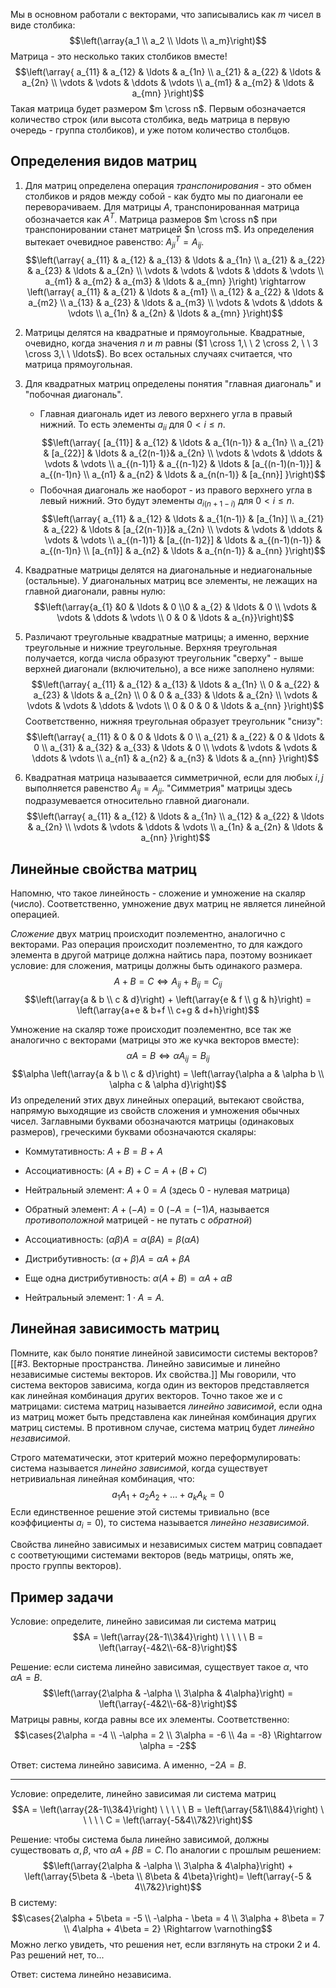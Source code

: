 Мы в основном работали с векторами, что записывались как $m$ чисел в виде столбика:
$$\left(\array{a_1 \\ a_2 \\ \ldots \\ a_m}\right)$$
Матрица - это несколько таких столбиков вместе!
$$\left(\array{
a_{11} & a_{12} & \ldots & a_{1n} \\ 
a_{21} & a_{22} & \ldots & a_{2n} \\ 
\vdots & \vdots & \ddots & \vdots \\ 
a_{m1} & a_{m2} & \ldots & a_{mn}
}\right)$$
Такая матрица будет размером $m \cross n$. Первым обозначается количество строк (или высота столбика, ведь матрица в первую очередь - группа столбиков), и уже потом количество столбцов.

## Определения видов матриц
1. Для матриц определена операция *транспонирования* - это обмен столбиков и рядов между собой - как будто мы по диагонали ее переворачиваем. Для матрицы $A$, транспонированная матрица обозначается как $A^T$. Матрица размеров $m \cross n$ при транспонировании станет матрицей $n \cross m$. Из определения вытекает очевидное равенство: $A^T_{ji} = A_{ij}$.
$$\left(\array{
a_{11} & a_{12} & a_{13} & \ldots & a_{1n} \\ 
a_{21} & a_{22} & a_{23} & \ldots & a_{2n} \\ 
\vdots & \vdots & \vdots & \ddots & \vdots \\ 
a_{m1} & a_{m2} & a_{m3} & \ldots & a_{mn}
}\right) \rightarrow \left(\array{
a_{11} & a_{21} & \ldots & a_{m1} \\ 
a_{12} & a_{22} & \ldots & a_{m2} \\ 
a_{13} & a_{23} & \ldots & a_{m3} \\ 
\vdots & \vdots & \ddots & \vdots \\ 
a_{1n} & a_{2n} & \ldots & a_{mn}
}\right)$$
2. Матрицы делятся на квадратные и прямоугольные. Квадратные, очевидно, когда значения $n$ и $m$ равны ($1 \cross 1,\ \  2 \cross 2, \ \ 3 \cross 3,\ \  \ldots$). Во всех остальных случаях считается, что матрица прямоугольная.
3. Для квадратных матриц определены понятия "главная диагональ" и "побочная диагональ".
	- Главная диагональ идет из левого верхнего угла в правый нижний. То есть элементы $a_{ii}$ для $0 < i \leq n$. $$\left(\array{
[a_{11}] & a_{12} & \ldots & a_{1(n-1)} & a_{1n} \\ 
a_{21} & [a_{22}] & \ldots & a_{2(n-1)}& a_{2n} \\ 
\vdots & \vdots & \ddots & \vdots & \vdots \\ 
a_{(n-1)1} & a_{(n-1)2} & \ldots & [a_{(n-1)(n-1)}] & a_{(n-1)n} \\
a_{n1} & a_{n2} & \ldots & a_{n(n-1)} & [a_{nn}]
}\right)$$
	- Побочная диагональ же наоборот - из правого верхнего угла в левый нижний. Это будут элементы $a_{i(n+1-i)}$ для $0 < i \leq n$.$$\left(\array{
a_{11} & a_{12} & \ldots & a_{1(n-1)} & [a_{1n}] \\ 
a_{21} & a_{22} & \ldots & [a_{2(n-1)}]& a_{2n} \\ 
\vdots & \vdots & \ddots & \vdots & \vdots \\ 
a_{(n-1)1} & [a_{(n-1)2}] & \ldots & a_{(n-1)(n-1)} & a_{(n-1)n} \\
[a_{n1}] & a_{n2} & \ldots & a_{n(n-1)} & a_{nn}
}\right)$$

4. Квадратные матрицы делятся на диагональные и недиагональные (остальные). У диагональных матриц все элементы, не лежащих на главной диагонали, равны нулю:$$\left(\array{a_{1} &0 & \ldots & 0 \\0 & a_{2} & \ldots & 0 \\ \vdots & \vdots & \ddots & \vdots \\ 0 & 0 & \ldots & a_{n}}\right)$$
5. Различают треугольные квадратные матрицы; а именно, верхние треугольные и нижние треугольные. Верхняя треугольная получается, когда числа образуют треугольник "сверху" - выше верхней диагонали (включительно), а все ниже заполнено нулями:$$\left(\array{
a_{11} & a_{12} & a_{13} &  \ldots & a_{1n} \\
0 & a_{22} & a_{23} & \ldots & a_{2n} \\
0 & 0 & a_{33} & \ldots & a_{2n} \\
\vdots & \vdots & \vdots & \ddots & \vdots \\
0 & 0 & 0 & \ldots & a_{nn}
}\right)$$Соответственно, нижняя треугольная образует треугольник "снизу":$$\left(\array{
a_{11} & 0 & 0 &  \ldots & 0 \\
a_{21} & a_{22} & 0 & \ldots & 0 \\
a_{31} & a_{32} & a_{33} & \ldots & 0 \\
\vdots & \vdots & \vdots & \ddots & \vdots \\
a_{n1} & a_{n2} & a_{n3} & \ldots & a_{nn}
}\right)$$
6. Квадратная матрица называается симметричной, если для любых $i,j$ выполняется равенство $A_{ij} = A_{ji}$. "Симметрия" матрицы здесь подразумевается относительно главной диагонали. $$\left(\array{
a_{11} & a_{12} & \ldots & a_{1n} \\ 
a_{12} & a_{22} & \ldots & a_{2n} \\ 
\vdots & \vdots & \ddots & \vdots \\ 
a_{1n} & a_{2n} & \ldots & a_{nn}
}\right)$$
## Линейные свойства матриц
Напомню, что такое линейность - сложение и умножение на скаляр (число). Соответственно, умножение двух матриц не является линейной операцией.

*Сложение* двух матриц происходит поэлементно, аналогично с векторами. Раз операция происходит поэлементно, то для каждого элемента в другой матрице должна найтись пара, поэтому возникает условие: для сложения, матрицы должны быть одинакого размера.
$$A + B = C \Leftrightarrow A_{ij} + B_{ij} = C_{ij}$$
$$\left(\array{a & b \\ c & d}\right) + \left(\array{e & f \\ g & h}\right) = \left(\array{a+e & b+f \\ c+g & d+h}\right)$$

Умножение на скаляр тоже происходит поэлементно, все так же аналогично с векторами (матрицы это же кучка векторов вместе):
$$\alpha A = B \Leftrightarrow \alpha A_{ij} = B_{ij}$$
$$\alpha \left(\array{a & b \\ c & d}\right) = \left(\array{\alpha a & \alpha b \\ \alpha c & \alpha d}\right)$$
Из определений этих двух линейных операций, вытекают свойства, напрямую выходящие из свойств сложения и умножения обычных чисел. Заглавными буквами обозначаются матрицы (одинаковых размеров), греческими буквами обозначаются скаляры:
- Коммутативность: $A + B = B + A$
- Ассоциативность: $(A+B)+C = A+(B+C)$
- Нейтральный элемент: $A + 0 = A$ (здесь $0$ - нулевая матрица)
- Обратный элемент: $A + (-A) = 0$ ($-A = (-1)A$, называется *противоположной* матрицей - не путать с *обратной*)

- Ассоциативность: $(\alpha \beta)A = \alpha (\beta A) = \beta (\alpha A)$
- Дистрибутивность: $(\alpha + \beta)A = \alpha A + \beta A$
- Еще одна дистрибутивность: $\alpha (A + B) = \alpha A + \alpha B$
- Нейтральный элемент: $1 \cdot A = A$.
## Линейная зависимость матриц
Помните, как было понятие линейной зависимости системы векторов? [[#3. Векторные пространства. Линейно зависимые и линейно независимые системы векторов. Их свойства.]]
Мы говорили, что система векторов зависима, когда один из векторов представляется как линейная комбинация других векторов.
Точно такое же и с матрицами: система матриц называется *линейно зависимой*, если одна из матриц может быть представлена как линейная комбинация других матриц системы. В противном случае, система матриц будет *линейно независимой*.

Строго математически, этот критерий можно переформулировать: система называется *линейно зависимой*, когда существует нетривиальная линейная комбинация, что:
$$a_1A_1 + a_2A_2 + \ldots + a_kA_k = 0$$
Если единственное решение этой системы тривиально (все коэффициенты $a_i = 0$), то система называется *линейно независимой*.

Свойства линейно зависимых и независимых систем матриц совпадает с соответующими системами векторов (ведь матрицы, опять же, просто группы векторов).
## Пример задачи
Условие: определите, линейно зависимая ли система матриц $$A = \left(\array{2&-1\\3&4}\right) \ \ \ \ \ B = \left(\array{-4&2\\-6&-8}\right)$$

Решение: если система линейно зависимая, существует такое $\alpha$, что $\alpha A = B$.
$$\left(\array{2\alpha & -\alpha \\ 3\alpha & 4\alpha}\right) = \left(\array{-4&2\\-6&-8}\right)$$
Матрицы равны, когда равны все их элементы. Соответственно:
$$\cases{2\alpha = -4 \\ -\alpha = 2 \\ 3\alpha = -6 \\ 4a = -8} \Rightarrow \alpha = -2$$

Ответ: система линейно зависима. А именно, $-2 A = B$.

---
Условие: определите, линейно зависимая ли система матриц $$A = \left(\array{2&-1\\3&4}\right) \ \ \ \ \ B = \left(\array{5&1\\8&4}\right) \ \ \ \ \ C = \left(\array{-5&4\\7&2}\right)$$

Решение: чтобы система была линейно зависимой, должны существовать $\alpha, \beta$, что $\alpha A + \beta B = C$.
По аналогии с прошлым решением:
$$\left(\array{2\alpha & -\alpha \\ 3\alpha & 4\alpha}\right) + \left(\array{5\beta & -\beta \\ 8\beta & 4\beta}\right)= \left(\array{-5 & 4\\7&2}\right)$$
В систему:
$$\cases{2\alpha + 5\beta = -5 \\ -\alpha - \beta = 4 \\ 3\alpha + 8\beta = 7 \\ 4\alpha + 4\beta = 2} \Rightarrow \varnothing$$
Можно легко увидеть, что решения нет, если взглянуть на строки 2 и 4. Раз решений нет, то...

Ответ: система линейно независима.
